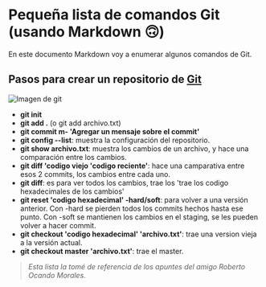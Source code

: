# Pequeña lista de comandos Git (usando Markdown 🙃)

En este documento Markdown voy a enumerar algunos comandos de Git.

## Pasos para crear un repositorio de [Git]

![Imagen de git][ImgenGit]

* **git init**
* **git add .** (o git add archivo.txt)
* **git commit m- 'Agregar un mensaje sobre el commit'**
* **git config --list**: muestra la configuración del repositorio.
* **git show archivo.txt**: muestra los cambios de un archivo, y hace una comparación entre los cambios.
* **git diff 'codigo viejo 'codigo reciente'**: hace una camparativa entre esos 2 commits, los cambios entre cada uno.
* **git diff**: es para ver todos los cambios, trae los 'trae los codigo hexadecimales de los cambios'
* **git reset 'codigo hexadecimal' -hard/soft**: para volver a una versión anterior. Con -hard se pierden todos los commits hechos hasta ese punto. Con -soft se mantienen los cambios en el staging, se les pueden volver a hacer commit.
* **git checkout 'codigo hexadecimal' 'archivo.txt'**: trae una version vieja a la versión actual.
* **git checkout master 'archivo.txt'**: trae el master.

>*Esta lista la tomé de referencia de los apuntes del amigo Roberto Ocando Morales.*


[Git]:https://git-scm.com/
[ImgenGit]:https://git-scm.com/images/logo@2x.png